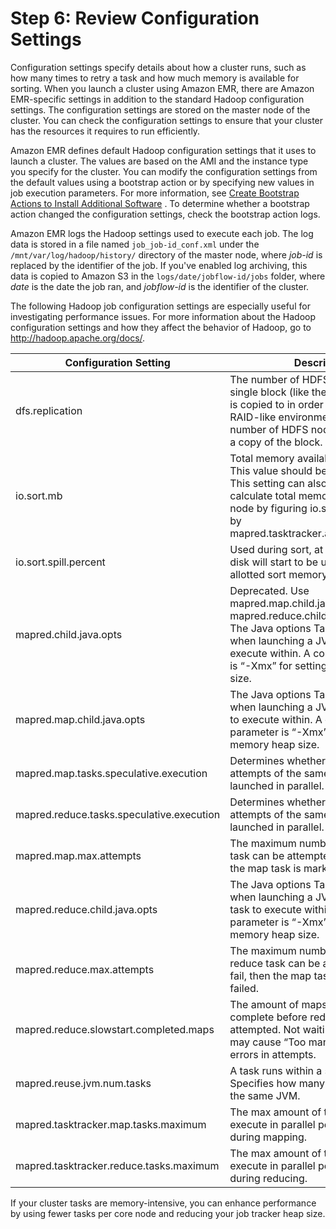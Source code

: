 # Step 6: Review Configuration Settings<a name="emr-troubleshoot-slow-6"></a>

 Configuration settings specify details about how a cluster runs, such as how many times to retry a task and how much memory is available for sorting\. When you launch a cluster using Amazon EMR, there are Amazon EMR\-specific settings in addition to the standard Hadoop configuration settings\. The configuration settings are stored on the master node of the cluster\. You can check the configuration settings to ensure that your cluster has the resources it requires to run efficiently\. 

 Amazon EMR defines default Hadoop configuration settings that it uses to launch a cluster\. The values are based on the AMI and the instance type you specify for the cluster\. You can modify the configuration settings from the default values using a bootstrap action or by specifying new values in job execution parameters\. For more information, see [Create Bootstrap Actions to Install Additional Software](emr-plan-bootstrap.md) \. To determine whether a bootstrap action changed the configuration settings, check the bootstrap action logs\. 

 Amazon EMR logs the Hadoop settings used to execute each job\. The log data is stored in a file named `job_job-id_conf.xml` under the `/mnt/var/log/hadoop/history/` directory of the master node, where *job\-id* is replaced by the identifier of the job\. If you've enabled log archiving, this data is copied to Amazon S3 in the `logs/date/jobflow-id/jobs` folder, where *date* is the date the job ran, and *jobflow\-id* is the identifier of the cluster\. 

 The following Hadoop job configuration settings are especially useful for investigating performance issues\. For more information about the Hadoop configuration settings and how they affect the behavior of Hadoop, go to [http://hadoop\.apache\.org/docs/](http://hadoop.apache.org/docs/)\. 


| Configuration Setting | Description | 
| --- | --- | 
| dfs\.replication | The number of HDFS nodes to which a single block \(like the hard drive block\) is copied to in order to produce a RAID\-like environment\. Determines the number of HDFS nodes which contain a copy of the block\. | 
| io\.sort\.mb | Total memory available for sorting\. This value should be 10x io\.sort\.factor\. This setting can also be used to calculate total memory used by task node by figuring io\.sort\.mb multiplied by mapred\.tasktracker\.ap\.tasks\.maximum\. | 
| io\.sort\.spill\.percent | Used during sort, at which point the disk will start to be used because the allotted sort memory is getting full\. | 
| mapred\.child\.java\.opts | Deprecated\. Use mapred\.map\.child\.java\.opts and mapred\.reduce\.child\.java\.opts instead\. The Java options TaskTracker uses when launching a JVM for a task to execute within\. A common parameter is “\-Xmx” for setting max memory size\. | 
| mapred\.map\.child\.java\.opts | The Java options TaskTracker uses when launching a JVM for a map task to execute within\. A common parameter is “\-Xmx” for setting max memory heap size\. | 
| mapred\.map\.tasks\.speculative\.execution | Determines whether map task attempts of the same task may be launched in parallel\. | 
| mapred\.reduce\.tasks\.speculative\.execution | Determines whether reduce task attempts of the same task may be launched in parallel\. | 
| mapred\.map\.max\.attempts | The maximum number of times a map task can be attempted\. If all fail, then the map task is marked as failed\. | 
| mapred\.reduce\.child\.java\.opts | The Java options TaskTracker uses when launching a JVM for a reduce task to execute within\. A common parameter is “\-Xmx” for setting max memory heap size\. | 
| mapred\.reduce\.max\.attempts | The maximum number of times a reduce task can be attempted\. If all fail, then the map task is marked as failed\. | 
| mapred\.reduce\.slowstart\.completed\.maps | The amount of maps tasks that should complete before reduce tasks are attempted\. Not waiting long enough may cause “Too many fetch\-failure” errors in attempts\. | 
| mapred\.reuse\.jvm\.num\.tasks | A task runs within a single JVM\. Specifies how many tasks may reuse the same JVM\. | 
| mapred\.tasktracker\.map\.tasks\.maximum | The max amount of tasks that can execute in parallel per task node during mapping\. | 
| mapred\.tasktracker\.reduce\.tasks\.maximum | The max amount of tasks that can execute in parallel per task node during reducing\. | 

 If your cluster tasks are memory\-intensive, you can enhance performance by using fewer tasks per core node and reducing your job tracker heap size\. 